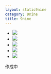 ```yaml
---
layout: static9nine
category: 9nine
title: 9nine
---
```

<div class="flexslider">
<ul class="slides">
<li><img src="https://pbs.twimg.com/media/C-uOSz0UMAAwCtE.jpg" /></li>
<li><img src="https://pbs.twimg.com/media/C6hVqA9U0AA7ta8.jpg" /></li>
<li><img src="https://pbs.twimg.com/media/C-p92UYUMAAzitd.jpg" /></li>
<li><img src="https://pbs.twimg.com/media/CyZZs35UoAAG43X.jpg" /></li>
<li><img src="https://pbs.twimg.com/media/DHp2Cs2VwAAZUDV.jpg" /></li>
</ul>
</div>

作成中